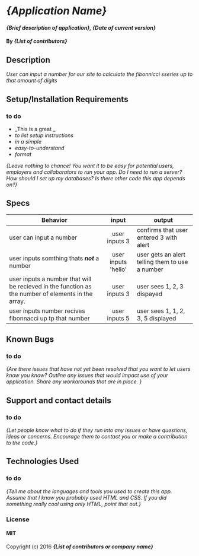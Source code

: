 # _{Application Name}_

#### _{Brief description of application}, {Date of current version}_

#### By _**{List of contributors}**_

## Description

_User can input a number for our site to calculate the fibonnicci sseries up to that amount of digits_

## Setup/Installation Requirements
 ### to do
* _This is a great _
* _to list setup instructions_
* _in a simple_
* _easy-to-understand_
* _format_

_{Leave nothing to chance! You want it to be easy for potential users, employers and collaborators to run your app. Do I need to run a server? How should I set up my databases? Is there other code this app depends on?}_

## Specs
 | Behavior | input  | output|
 | -------- | :-----: | -----| 
 | user can input a number | user inputs 3 | confirms that user entered 3 with alert |
 | user inputs somthing thats _**not**_ a number | user inputs 'hello' | user gets an alert telling them to use a number |
 | user inputs a number that will be recieved in the function as the number of elements in the array.|  user inputs 3 | user sees 1, 2, 3 dispayed |
 | user inputs number recives fibonnacci up tp that number  | user inputs 5 | user sees  1, 1, 2, 3, 5 displayed
## Known Bugs

 ### to do
_{Are there issues that have not yet been resolved that you want to let users know you know?  Outline any issues that would impact use of your application.  Share any workarounds that are in place. }_

## Support and contact details
 ### to do
_{Let people know what to do if they run into any issues or have questions, ideas or concerns.  Encourage them to contact you or make a contribution to the code.}_

## Technologies Used
 ### to do
_{Tell me about the languages and tools you used to create this app. Assume that I know you probably used HTML and CSS. If you did something really cool using only HTML, point that out.}_

### License

#### MIT

Copyright (c) 2016 **_{List of contributors or company name}_**